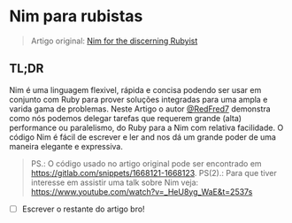 # Nim para rubistas

> Artigo original: [Nim for the discerning Rubyist](http://www.bootstrap.me.uk/bootstrapped-blog/nim-for-the-discerning-rubyist)

## TL;DR

Nim é uma linguagem flexivel, rápida e concisa podendo ser usar em conjunto com Ruby para prover soluções integradas para uma ampla e varida gama de problemas.
Neste Artigo o autor [@RedFred7](https://twitter.com/FredAtBootstrap) demonstra como nós podemos delegar tarefas que requerem grande (alta) performance ou paralelismo, 
do Ruby para a Nim com relativa facilidade. O código Nim é fácil de escrever e ler and nos dá um grande poder de uma maneira elegante e expressiva.

> PS.: O código usado no artigo original pode ser encontrado em https://gitlab.com/snippets/1668121-1668123.
> PS(2).: Para que tiver interesse em assistir uma talk sobre Nim veja: https://www.youtube.com/watch?v=_HeU8yg_WaE&t=2537s


- [ ] Escrever o restante do artigo bro!
